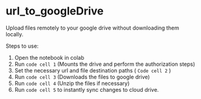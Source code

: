 # url_to_googleDrive
Upload files remotely to your google drive without downloading them locally. 

Steps to use:

1. Open the notebook in colab
2. Run `code cell 1` (Mounts the drive and perform the authorization steps)
3. Set the necessary url and file destination paths ( `Code cell 2` )
4. Run `code cell 3` (Downloads the files to google drive)
5. Run `code cell 4` (Unzip the files if necessary)
6. Run `code cell 5` to instantly sync changes to cloud drive.
